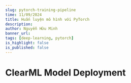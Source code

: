```yaml
---
slug: pytorch-training-pipeline
time: 11/09/2024
title: Huấn luyện mô hình với PyTorch
description:
author: Nguyễn Hữu Minh
banner_url: 
tags: [deep-learning, pytorch]
is_highlight: false
is_published: false
---
```


# ClearML Model Deployment
